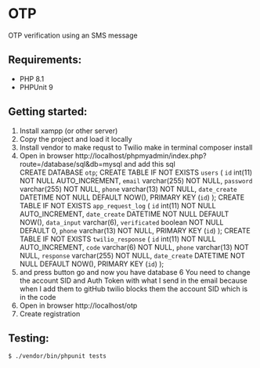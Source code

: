 # OTP
OTP verification using an SMS message

## Requirements:
- PHP 8.1
- PHPUnit 9

## Getting started:
1. Install xampp (or other server)
2. Copy the project and load it locally
3. Install vendor to make requst to Twilio make in terminal composer install
4. Open in browser http://localhost/phpmyadmin/index.php?route=/database/sql&db=mysql and add this sql  
   CREATE DATABASE `otp`;
   CREATE TABLE IF NOT EXISTS `users` (
   `id` int(11) NOT NULL AUTO_INCREMENT,
   `email` varchar(255) NOT NULL,
   `password` varchar(255) NOT NULL,
   `phone` varchar(13) NOT NULL,
   `date_create` DATETIME NOT NULL DEFAULT NOW(),
   PRIMARY KEY (`id`)
   );
   CREATE TABLE IF NOT EXISTS `app_request_log` (
   `id` int(11) NOT NULL AUTO_INCREMENT,
   `date_create` DATETIME NOT NULL DEFAULT NOW(),
   `data_input` varchar(6),
   `verificated` boolean NOT NULL DEFAULT 0,
   `phone` varchar(13) NOT NULL,
   PRIMARY KEY (`id`)
   );
   CREATE TABLE IF NOT EXISTS `twilio_response` (
   `id` int(11) NOT NULL AUTO_INCREMENT,
   `code` varchar(6) NOT NULL,
   `phone` varchar(13) NOT NULL,
   `response` varchar(255) NOT NULL,
   `date_create` DATETIME NOT NULL DEFAULT NOW(),
   PRIMARY KEY (`id`)
   );
5. and press button go  and now you have database
6 You need to change the account SID and Auth Token with what I send in the email because when I add them to gitHub twilio blocks them the account SID which is in the code
7. Open in browser http://localhost/otp
8. Create registration

## Testing:
```$ ./vendor/bin/phpunit tests```
